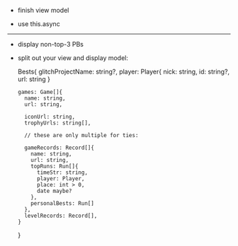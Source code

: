 - finish view model

- use this.async

----

- display non-top-3 PBs

- split out your view and display model:

    Bests{
      glitchProjectName: string?,
      player: Player{
        nick: string,
        id: string?,
        url: string
      }
      
      games: Game[]{
        name: string,
        url: string,
        
        iconUrl: string,
        trophyUrls: string[],
        
        // these are only multiple for ties:
        
        gameRecords: Record[]{
          name: string,
          url: string,
          topRuns: Run[]{
            timeStr: string,
            player: Player,
            place: int > 0,
            date maybe?
          },
          personalBests: Run[]
        },
        levelRecords: Record[],
      }
    }
